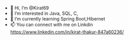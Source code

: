 - 👋 Hi, I’m @Kirat69
- 👀 I’m interested in Java, SQL, C, 
- 🌱 I’m currently learning Spring Boot,Hibernet
- 📫 You can connect with me on Linkdin https://www.linkedin.com/in/kirat-thakur-847a60236/

